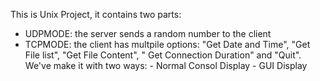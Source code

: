 This is Unix Project, it contains two parts: 
* UDPMODE: the server sends a random number to the client
* TCPMODE: the client has multpile options: "Get Date and Time", "Get File list", "Get File Content", " Get Connection   Duration" and "Quit". We've make it with two ways:
       - Normal Consol Display
       - GUI Display